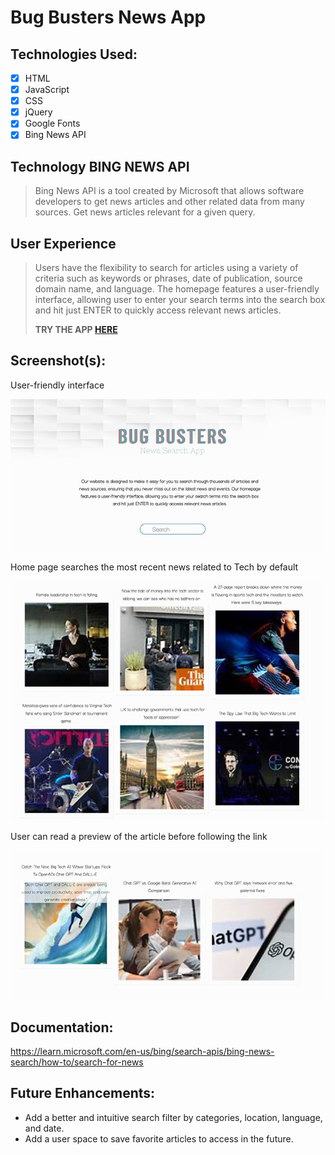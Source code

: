 
# Bug Busters News App

## Technologies Used: 

- [x] HTML
- [x] JavaScript 
- [x] CSS
- [x] jQuery
- [x] Google Fonts
- [x] Bing News API 

## Technology BING NEWS API
>Bing News API is a tool created by Microsoft that allows software developers to get news articles and other related data from many sources. 
Get news articles relevant for a given query.

 

## User Experience

>Users have the flexibility to search for articles using a variety of criteria such as keywords or phrases, date of publication, source domain name, and language. The homepage features a user-friendly interface, allowing user to enter your search terms into the search box and hit just ENTER to quickly access relevant news articles.
>
>**TRY THE APP [HERE](https://julianavalenti.github.io/project_1/)** 






## Screenshot(s): 

User-friendly interface

![screenshot1](/screenshot.jpg)

Home page searches the most recent news related to Tech by default

![screenshot2](/screenshot2.jpg)

User can read a preview of the article before following the link

![screenshot3](/screenshot3.jpg)

## Documentation:

https://learn.microsoft.com/en-us/bing/search-apis/bing-news-search/how-to/search-for-news

## Future Enhancements: 

- Add a better and intuitive search filter by categories, location, language, and date.
- Add a user space to save favorite articles to access in the future.